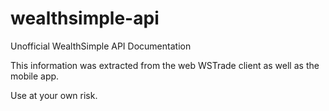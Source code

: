 # wealthsimple-api
Unofficial WealthSimple API Documentation

This information was extracted from the web WSTrade client as well as the mobile app.

Use at your own risk.
